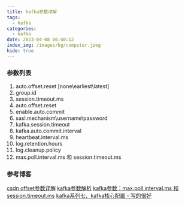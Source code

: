 ```yaml
---
title: kafka参数详解
tags:
  - kafka
categories:
  - kafka
date: 2023-04-08 06:40:12
index_img: /images/bg/computer.jpeg
hide: true
---
```


### 参数列表

1. auto.offset.reset [none\earliest\latest]
2. group.id
3. session.timeout.ms
4. auto.offset.reset
5. enable.auto.commit
6. sasl.mechanism\username\password
7. kafka.session.timeout
8. kafka.auto.commit.interval
9. heartbeat.interval.ms
10. log.retention.hours
11. log.cleanup.policy
12. max.poll.interval.ms 和 session.timeout.ms


### 参考博客

[csdn offset参数详解](https://blog.csdn.net/qq_44170834/article/details/108670595)
[kafka参数解析](https://www.cnblogs.com/luckyna/p/12066431.html)
[kafka参数：max.poll.interval.ms 和 session.timeout.ms](https://www.jianshu.com/p/86e42f3ee7b9)
[kafka系列七、kafka核心配置 - 写的很好](https://www.cnblogs.com/wangzhuxing/p/10111831.html)